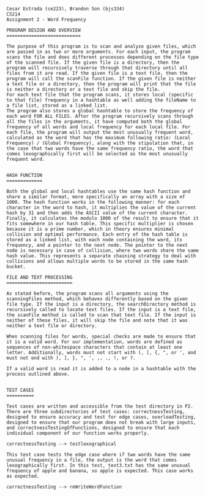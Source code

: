     Cesar Estrada (ce223), Brandon Son (bjs334)
    CS214
    Assignment 2 - Word Frequency

    PROGRAM DESIGN AND OVERVIEW
    ===========================

    The purpose of this program is to scan and analyze given files, which are passed in as two or more arguments. For each input, the program scans the file and does different processes depending on the file type of the scanned file. If the given file is a directory, then the program will recursively traverse through that directory until all files from it are read. If the given file is a text file, then the program will call the scanFile function. If the given file is neither a text file or a directory, then the program will print that the file is neither a directory or a text file and skip the file. 
    For each text file that the program scans, it stores local (specific to that file) frequency in a hashtable as well adding the fileName to a file list, stored as a linked list.
    The program also stores a global hashtable to store the frequency of each word FOR ALL FILES. After the program recursively scans through all the files in the arguments, it have computed both the global frequency of all words and local frequency for each local file. For each file, the program will output the most unusually frequent word, calculated as the word that has the maximum following ratio: (Local Frequency) / (Global Frequency), along with the stipulation that, in the case that two words have the same frequency ratio, the word that comes lexographically first will be selected as the most unusually frequent word. 


    HASH FUNCTION
    =============

    Both the global and local hashtables use the same hash function and share a similar format, more specifically an array with a size of 1000. The hash function works in the following manner: for each character in the word to hash, it multiplies the value of the current hash by 31 and then adds the ASCII value of the current character. Finally, it calculates the modulo 1000 of the result to ensure that it fits somewhere in our hash table. This specific multiplier is chosen because it is a prime number, which in theory ensures minimal collision and optimal performance. Each entry of the hash table is stored as a linked list, with each node containing the word, its frequency, and a pointer to the next node. The pointer to the next node is necessary in case of collision, where two words share the same hash value. This represents a separate chaining strategy to deal with collisions and allows multiple words to be stored in the same hash bucket.

    FILE AND TEXT PROCESSING
    ========================

    As stated before, the program scans all arguments using the scanningFiles method, which behaves differently based on the given file type. If the input is a directory, the searchDirectory method is recursively called to locate text files. If the input is a text file, the scanFile method is called to scan that text file. If the input is neither of these files, it will skip the file and note that it was neither a text file or directory.

    When scanning files for words, special checks are made to ensure that it is a valid word. For our implementation, words are defined as sequences of non-whitespace characters that contain at least one letter. Additionally, words must not start with (, [, {, ", or ', and must not end with ), ], }, ", ', ,, ., !, or ?.
    
    If a valid word is read it is added to a node in a hashtable with the process outlined above. 


    TEST CASES
    ==========

    Test cases are written and accessible from the test directory in P2. There are three subdirectories of test cases: correctnessTesting, designed to ensure accuracy and test for edge cases, overloadTesting, designed to ensure that our program does not break with large inputs, and correctnessTestingOfFunctions, designed to ensure that each individual component of our function works properly.

    correctnessTesting --> testlexographical

    This test case tests the edge case where if two words have the same unusual frequency in a file, the output is the word that comes lexographically first. In this test, text3.txt has the same unusual frequency of apple and banana, so apple is expected. This case works as expected.

    correctnessTesting --> reWriteWordFunction

    



